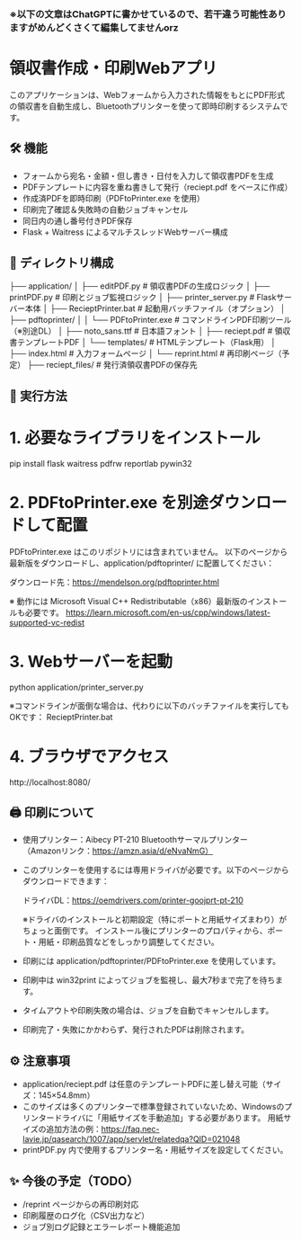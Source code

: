 ﻿### ※以下の文章はChatGPTに書かせているので、若干違う可能性ありますがめんどくさくて編集してませんorz

# 領収書作成・印刷Webアプリ

このアプリケーションは、Webフォームから入力された情報をもとにPDF形式の領収書を自動生成し、Bluetoothプリンターを使って即時印刷するシステムです。

## 🛠️ 機能

- フォームから宛名・金額・但し書き・日付を入力して領収書PDFを生成
- PDFテンプレートに内容を重ね書きして発行（reciept.pdf をベースに作成）
- 作成済PDFを即時印刷（PDFtoPrinter.exe を使用）
- 印刷完了確認＆失敗時の自動ジョブキャンセル
- 同日内の通し番号付きPDF保存
- Flask + Waitress によるマルチスレッドWebサーバー構成

## 📂 ディレクトリ構成

├── application/
│   ├── editPDF.py                  # 領収書PDFの生成ロジック
│   ├── printPDF.py                 # 印刷とジョブ監視ロジック
│   ├── printer_server.py           # Flaskサーバー本体
│   ├── RecieptPrinter.bat          # 起動用バッチファイル（オプション）
│   ├── pdftoprinter/
│   │   └── PDFtoPrinter.exe        # コマンドラインPDF印刷ツール（※別途DL）
│   ├── noto_sans.ttf               # 日本語フォント
│   ├── reciept.pdf                 # 領収書テンプレートPDF
│   └── templates/                  # HTMLテンプレート（Flask用）
│       ├── index.html              # 入力フォームページ
│       └── reprint.html            # 再印刷ページ（予定）
├── reciept_files/                  # 発行済領収書PDFの保存先

## 🚀 実行方法

# 1. 必要なライブラリをインストール
pip install flask waitress pdfrw reportlab pywin32

# 2. PDFtoPrinter.exe を別途ダウンロードして配置
PDFtoPrinter.exe はこのリポジトリには含まれていません。
以下のページから最新版をダウンロードし、application/pdftoprinter/ に配置してください：

  ダウンロード先：https://mendelson.org/pdftoprinter.html

※ 動作には Microsoft Visual C++ Redistributable（x86）最新版のインストールも必要です。
  https://learn.microsoft.com/en-us/cpp/windows/latest-supported-vc-redist

# 3. Webサーバーを起動
python application/printer_server.py

※コマンドラインが面倒な場合は、代わりに以下のバッチファイルを実行してもOKです：
RecieptPrinter.bat

# 4. ブラウザでアクセス
http://localhost:8080/

## 🖨️ 印刷について

- 使用プリンター：Aibecy PT-210 Bluetoothサーマルプリンター  
  （Amazonリンク：https://amzn.asia/d/eNvaNmG）

- このプリンターを使用するには専用ドライバが必要です。以下のページからダウンロードできます：

  ドライバDL：https://oemdrivers.com/printer-goojprt-pt-210

  ※ドライバのインストールと初期設定（特にポートと用紙サイズまわり）がちょっと面倒です。
    インストール後にプリンターのプロパティから、ポート・用紙・印刷品質などをしっかり調整してください。

- 印刷には application/pdftoprinter/PDFtoPrinter.exe を使用しています。
- 印刷中は win32print によってジョブを監視し、最大7秒まで完了を待ちます。
- タイムアウトや印刷失敗の場合は、ジョブを自動でキャンセルします。
- 印刷完了・失敗にかかわらず、発行されたPDFは削除されます。

## ⚙️ 注意事項

- application/reciept.pdf は任意のテンプレートPDFに差し替え可能（サイズ：145×54.8mm）
- このサイズは多くのプリンターで標準登録されていないため、Windowsのプリンタードライバに「用紙サイズを手動追加」する必要があります。
  用紙サイズの追加方法の例：https://faq.nec-lavie.jp/qasearch/1007/app/servlet/relatedqa?QID=021048
- printPDF.py 内で使用するプリンター名・用紙サイズを設定してください。

## ✨ 今後の予定（TODO）

- /reprint ページからの再印刷対応
- 印刷履歴のログ化（CSV出力など）
- ジョブ別ログ記録とエラーレポート機能追加
